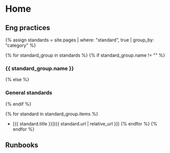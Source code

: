 # Home

<!-- ## Principles

{% assign principle_groups = site.pages
  | where: "runbooks", true %}

{% for principle in principle_groups %}
- [{{ principle.title }}]({{ principle.url | relative_url }})
{% endfor %} -->

## Eng practices

{% assign standards = site.pages
  | where: "standard", true
  | group_by: "category" %}

{% for standard_group in standards %}
{% if standard_group.name != "" %}
### {{ standard_group.name }}
{% else %}
### General standards
{% endif %}

{% for standard in standard_group.items %}
- [{{ standard.title }}]({{ standard.url | relative_url }})
{% endfor %}
{% endfor %}

## Runbooks
